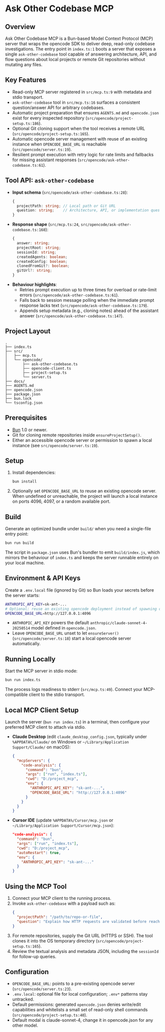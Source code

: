 # Ask Other Codebase MCP

## Overview
 Ask Other Codebase MCP is a Bun-based Model Context Protocol (MCP) server that wraps the opencode SDK to deliver deep, read-only codebase investigations. The entry point in `index.ts:1` boots a server that exposes a single `ask-other-codebase` tool capable of answering architecture, API, and flow questions about local projects or remote Git repositories without mutating any files.

## Key Features
- Read-only MCP server registered in `src/mcp.ts:9` with metadata and stdio transport.
- `ask-other-codebase` tool in `src/mcp.ts:16` surfaces a consistent question/answer API for arbitrary codebases.
- Automatic project preparation that ensures `AGENTS.md` and `opencode.json` exist for every inspected repository (`src/opencode/project-setup.ts:186`).
- Optional Git cloning support when the tool receives a remote URL (`src/opencode/project-setup.ts:165`).
- Automatic opencode server management with reuse of an existing instance when `OPENCODE_BASE_URL` is reachable (`src/opencode/server.ts:19`).
- Resilient prompt execution with retry logic for rate limits and fallbacks for missing assistant responses (`src/opencode/ask-other-codebase.ts:61`).


## Tool API: `ask-other-codebase`
- **Input schema** (`src/opencode/ask-other-codebase.ts:28`):
  ```ts
  {
    projectPath: string; // Local path or Git URL
    question: string;    // Architecture, API, or implementation question
  }
  ```
- **Response shape** (`src/mcp.ts:24`, `src/opencode/ask-other-codebase.ts:168`):
  ```ts
  {
    answer: string;
    projectRoot: string;
    sessionId: string;
    createdAgents: boolean;
    createdConfig: boolean;
    clonedFromGit?: boolean;
    gitUrl?: string;
  }
  ```
- **Behaviour highlights**:
  - Retries prompt execution up to three times for overload or rate-limit errors (`src/opencode/ask-other-codebase.ts:61`).
  - Falls back to session message polling when the immediate prompt response lacks text (`src/opencode/ask-other-codebase.ts:179`).
  - Appends setup metadata (e.g., cloning notes) ahead of the assistant answer (`src/opencode/ask-other-codebase.ts:147`).

## Project Layout
```
.
├── index.ts
├── src/
│   ├── mcp.ts
│   └── opencode/
│       ├── ask-other-codebase.ts
│       ├── opencode-client.ts
│       ├── project-setup.ts
│       └── server.ts
├── docs/
├── AGENTS.md
├── opencode.json
├── package.json
├── bun.lock
└── tsconfig.json
```

## Prerequisites
- [Bun](https://bun.sh) 1.0 or newer.
- Git for cloning remote repositories inside `ensureProjectSetup()`.
- Either an accessible opencode server or permission to spawn a local instance (see `src/opencode/server.ts:19`).

## Setup
1. Install dependencies:
   ```bash
   bun install
   ```
2. Optionally set `OPENCODE_BASE_URL` to reuse an existing opencode server. When undefined or unreachable, the project will launch a local instance on ports 4096, 4097, or a random available port.

## Build
Generate an optimized bundle under `build/` when you need a single-file entry point:
```bash
bun run build
```
The script in `package.json` uses Bun's bundler to emit `build/index.js`, which mirrors the behaviour of `index.ts` and keeps the server runnable entirely on your local machine.

## Environment & API Keys
Create a `.env.local` file (ignored by Git) so Bun loads your secrets before the server starts:
```bash
ANTHROPIC_API_KEY=sk-ant-...
# Optional: reuse an existing opencode deployment instead of spawning one
OPENCODE_BASE_URL=http://127.0.0.1:4096
```
- `ANTHROPIC_API_KEY` powers the default `anthropic/claude-sonnet-4-20250514` model defined in `opencode.json`.
- Leave `OPENCODE_BASE_URL` unset to let `ensureServer()` (`src/opencode/server.ts:18`) start a local opencode server automatically.


## Running Locally
Start the MCP server in stdio mode:
```bash
bun run index.ts
```
The process logs readiness to stderr (`src/mcp.ts:49`). Connect your MCP-compatible client to the stdio transport.

## Local MCP Client Setup
Launch the server (`bun run index.ts`) in a terminal, then configure your preferred MCP client to attach via stdio. 

- **Claude Desktop** (edit `claude_desktop_config.json`, typically under `%APPDATA%/Claude/` on Windows or `~/Library/Application Support/Claude/` on macOS):
  ```json
  {
    "mcpServers": {
      "code-analysis": {
        "command": "bun",
        "args": ["run", "index.ts"],
        "cwd": "D:/project_mcp",
        "env": {
          "ANTHROPIC_API_KEY": "sk-ant-...",
          "OPENCODE_BASE_URL": "http://127.0.0.1:4096"
        }
      }
    }
  }
  ```

- **Cursor IDE** (update `%APPDATA%/Cursor/mcp.json` or `~/Library/Application Support/Cursor/mcp.json`):
  ```json
  "code-analysis": {
    "command": "bun",
    "args": ["run", "index.ts"],
    "cwd": "D:/project_mcp",
    "autoRestart": true,
    "env": {
      "ANTHROPIC_API_KEY": "sk-ant-..."
    }
  }
  ```


## Using the MCP Tool
1. Connect your MCP client to the running process.
2. Invoke `ask-other-codebase` with a payload such as:
   ```json
   {
     "projectPath": "/path/to/repo-or-file",
     "question": "Explain how HTTP requests are validated before reaching the controller"
   }
   ```
3. For remote repositories, supply the Git URL (HTTPS or SSH). The tool clones it into the OS temporary directory (`src/opencode/project-setup.ts:165`).
4. Review the textual analysis and metadata JSON, including the `sessionId` for follow-up queries.

## Configuration
- `OPENCODE_BASE_URL`: points to a pre-existing opencode server (`src/opencode/server.ts:23`).
- `.env.local`: optional file for local configuration; `.env*` patterns stay untracked.
- Default permissions: generated `opencode.json` denies write/edit capabilities and whitelists a small set of read-only shell commands (`src/opencode/project-setup.ts:40`).
- Default modal is claude-sonnet-4, change it in opencode.json for any other model.
